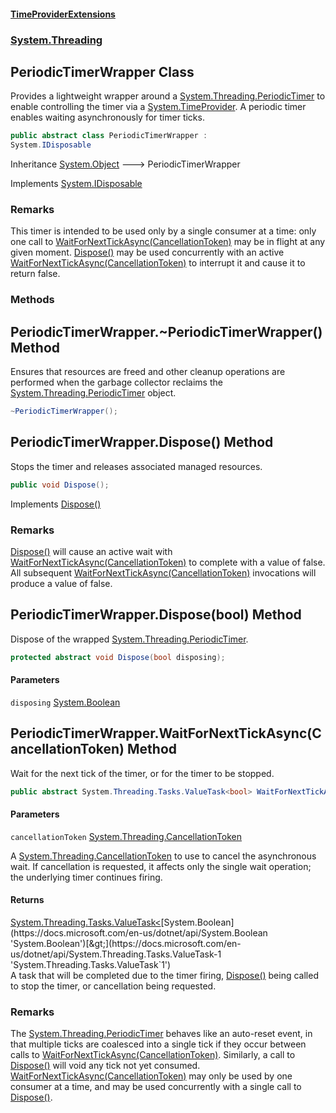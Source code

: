 #### [TimeProviderExtensions](index.md 'index')
### [System.Threading](index.md#System.Threading 'System.Threading')

## PeriodicTimerWrapper Class

Provides a lightweight wrapper around a [System.Threading.PeriodicTimer](https://docs.microsoft.com/en-us/dotnet/api/System.Threading.PeriodicTimer 'System.Threading.PeriodicTimer') to enable controlling the timer via a [System.TimeProvider](https://docs.microsoft.com/en-us/dotnet/api/System.TimeProvider 'System.TimeProvider').
A periodic timer enables waiting asynchronously for timer ticks.

```csharp
public abstract class PeriodicTimerWrapper :
System.IDisposable
```

Inheritance [System.Object](https://docs.microsoft.com/en-us/dotnet/api/System.Object 'System.Object') &#129106; PeriodicTimerWrapper

Implements [System.IDisposable](https://docs.microsoft.com/en-us/dotnet/api/System.IDisposable 'System.IDisposable')

### Remarks

This timer is intended to be used only by a single consumer at a time: only one call to [WaitForNextTickAsync(CancellationToken)](System.Threading.PeriodicTimerWrapper.md#System.Threading.PeriodicTimerWrapper.WaitForNextTickAsync(System.Threading.CancellationToken) 'System.Threading.PeriodicTimerWrapper.WaitForNextTickAsync(System.Threading.CancellationToken)')
may be in flight at any given moment.  [Dispose()](System.Threading.PeriodicTimerWrapper.md#System.Threading.PeriodicTimerWrapper.Dispose() 'System.Threading.PeriodicTimerWrapper.Dispose()') may be used concurrently with an active [WaitForNextTickAsync(CancellationToken)](System.Threading.PeriodicTimerWrapper.md#System.Threading.PeriodicTimerWrapper.WaitForNextTickAsync(System.Threading.CancellationToken) 'System.Threading.PeriodicTimerWrapper.WaitForNextTickAsync(System.Threading.CancellationToken)')
to interrupt it and cause it to return false.
### Methods

<a name='System.Threading.PeriodicTimerWrapper.~PeriodicTimerWrapper()'></a>

## PeriodicTimerWrapper.~PeriodicTimerWrapper() Method

Ensures that resources are freed and other cleanup operations are performed when the garbage collector reclaims the [System.Threading.PeriodicTimer](https://docs.microsoft.com/en-us/dotnet/api/System.Threading.PeriodicTimer 'System.Threading.PeriodicTimer') object.

```csharp
~PeriodicTimerWrapper();
```

<a name='System.Threading.PeriodicTimerWrapper.Dispose()'></a>

## PeriodicTimerWrapper.Dispose() Method

Stops the timer and releases associated managed resources.

```csharp
public void Dispose();
```

Implements [Dispose()](https://docs.microsoft.com/en-us/dotnet/api/System.IDisposable.Dispose 'System.IDisposable.Dispose')

### Remarks
[Dispose()](System.Threading.PeriodicTimerWrapper.md#System.Threading.PeriodicTimerWrapper.Dispose() 'System.Threading.PeriodicTimerWrapper.Dispose()') will cause an active wait with [WaitForNextTickAsync(CancellationToken)](System.Threading.PeriodicTimerWrapper.md#System.Threading.PeriodicTimerWrapper.WaitForNextTickAsync(System.Threading.CancellationToken) 'System.Threading.PeriodicTimerWrapper.WaitForNextTickAsync(System.Threading.CancellationToken)') to complete with a value of false.
            All subsequent [WaitForNextTickAsync(CancellationToken)](System.Threading.PeriodicTimerWrapper.md#System.Threading.PeriodicTimerWrapper.WaitForNextTickAsync(System.Threading.CancellationToken) 'System.Threading.PeriodicTimerWrapper.WaitForNextTickAsync(System.Threading.CancellationToken)') invocations will produce a value of false.

<a name='System.Threading.PeriodicTimerWrapper.Dispose(bool)'></a>

## PeriodicTimerWrapper.Dispose(bool) Method

Dispose of the wrapped [System.Threading.PeriodicTimer](https://docs.microsoft.com/en-us/dotnet/api/System.Threading.PeriodicTimer 'System.Threading.PeriodicTimer').

```csharp
protected abstract void Dispose(bool disposing);
```
#### Parameters

<a name='System.Threading.PeriodicTimerWrapper.Dispose(bool).disposing'></a>

`disposing` [System.Boolean](https://docs.microsoft.com/en-us/dotnet/api/System.Boolean 'System.Boolean')

<a name='System.Threading.PeriodicTimerWrapper.WaitForNextTickAsync(System.Threading.CancellationToken)'></a>

## PeriodicTimerWrapper.WaitForNextTickAsync(CancellationToken) Method

Wait for the next tick of the timer, or for the timer to be stopped.

```csharp
public abstract System.Threading.Tasks.ValueTask<bool> WaitForNextTickAsync(System.Threading.CancellationToken cancellationToken=default(System.Threading.CancellationToken));
```
#### Parameters

<a name='System.Threading.PeriodicTimerWrapper.WaitForNextTickAsync(System.Threading.CancellationToken).cancellationToken'></a>

`cancellationToken` [System.Threading.CancellationToken](https://docs.microsoft.com/en-us/dotnet/api/System.Threading.CancellationToken 'System.Threading.CancellationToken')

A [System.Threading.CancellationToken](https://docs.microsoft.com/en-us/dotnet/api/System.Threading.CancellationToken 'System.Threading.CancellationToken') to use to cancel the asynchronous wait. If cancellation is requested, it affects only the single wait operation;
the underlying timer continues firing.

#### Returns
[System.Threading.Tasks.ValueTask&lt;](https://docs.microsoft.com/en-us/dotnet/api/System.Threading.Tasks.ValueTask-1 'System.Threading.Tasks.ValueTask`1')[System.Boolean](https://docs.microsoft.com/en-us/dotnet/api/System.Boolean 'System.Boolean')[&gt;](https://docs.microsoft.com/en-us/dotnet/api/System.Threading.Tasks.ValueTask-1 'System.Threading.Tasks.ValueTask`1')  
A task that will be completed due to the timer firing, [Dispose()](System.Threading.PeriodicTimerWrapper.md#System.Threading.PeriodicTimerWrapper.Dispose() 'System.Threading.PeriodicTimerWrapper.Dispose()') being called to stop the timer, or cancellation being requested.

### Remarks
The [System.Threading.PeriodicTimer](https://docs.microsoft.com/en-us/dotnet/api/System.Threading.PeriodicTimer 'System.Threading.PeriodicTimer') behaves like an auto-reset event, in that multiple ticks are coalesced into a single tick if they occur between
calls to [WaitForNextTickAsync(CancellationToken)](System.Threading.PeriodicTimerWrapper.md#System.Threading.PeriodicTimerWrapper.WaitForNextTickAsync(System.Threading.CancellationToken) 'System.Threading.PeriodicTimerWrapper.WaitForNextTickAsync(System.Threading.CancellationToken)').  Similarly, a call to [Dispose()](System.Threading.PeriodicTimerWrapper.md#System.Threading.PeriodicTimerWrapper.Dispose() 'System.Threading.PeriodicTimerWrapper.Dispose()') will void any tick not yet consumed. [WaitForNextTickAsync(CancellationToken)](System.Threading.PeriodicTimerWrapper.md#System.Threading.PeriodicTimerWrapper.WaitForNextTickAsync(System.Threading.CancellationToken) 'System.Threading.PeriodicTimerWrapper.WaitForNextTickAsync(System.Threading.CancellationToken)')
may only be used by one consumer at a time, and may be used concurrently with a single call to [Dispose()](System.Threading.PeriodicTimerWrapper.md#System.Threading.PeriodicTimerWrapper.Dispose() 'System.Threading.PeriodicTimerWrapper.Dispose()').
